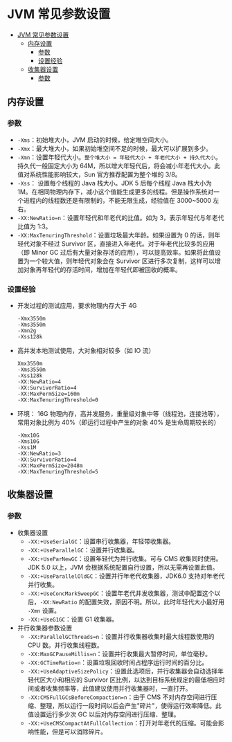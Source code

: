 # JVM 常见参数设置

<!-- TOC -->

- [JVM 常见参数设置](#jvm-常见参数设置)
    - [内存设置](#内存设置)
        - [参数](#参数)
        - [设置经验](#设置经验)
    - [收集器设置](#收集器设置)
        - [参数](#参数-1)

<!-- /TOC -->

## 内存设置

### 参数

- `-Xms`：初始堆大小，JVM 启动的时候，给定堆空间大小。
- `-Xmx`：最大堆大小，如果初始堆空间不足的时候，最大可以扩展到多少。
- `-Xmn`：设置年轻代大小。`整个堆大小 = 年轻代大小 + 年老代大小 + 持久代大小`。持久代一般固定大小为 64M，所以增大年轻代后，将会减小年老代大小。此值对系统性能影响较大，Sun 官方推荐配置为整个堆的 3/8。
- `-Xss`： 设置每个线程的 Java 栈大小。JDK 5 后每个线程 Java 栈大小为 1M。在相同物理内存下，减小这个值能生成更多的线程。但是操作系统对一个进程内的线程数还是有限制的，不能无限生成，经验值在 3000~5000 左右。
- `-XX:NewRatio=n`：设置年轻代和年老代的比值。如为 3，表示年轻代与年老代比值为 1:3。
- `-XX:MaxTenuringThreshold`：设置垃圾最大年龄。如果设置为 0 的话，则年轻代对象不经过 Survivor 区，直接进入年老代。对于年老代比较多的应用（即 Minor GC 过后有大量对象存活的应用），可以提高效率。如果将此值设置为一个较大值，则年轻代对象会在 Survivor 区进行多次复制，这样可以增加对象再年轻代的存活时间，增加在年轻代即被回收的概率。

### 设置经验

- 开发过程的测试应用，要求物理内存大于 4G

	```
	-Xmx3550m
	-Xms3550m 
	-Xmn2g
	-Xss128k
	```

- 高并发本地测试使用，大对象相对较多（如 IO 流）

	```
	Xmx3550m
	-Xms3550m
	-Xss128k
	-XX:NewRatio=4
	-XX:SurvivorRatio=4
	-XX:MaxPermSize=160m
	-XX:MaxTenuringThreshold=0
	```

- 环境： 16G 物理内存，高并发服务，重量级对象中等（线程池，连接池等），常用对象比例为 40%（即运行过程中产生的对象 40% 是生命周期较长的）

	```
	-Xmx10G
	-Xms10G
	-Xss1M
	-XX:NewRatio=3
	-XX:SurvivorRatio=4 
	-XX:MaxPermSize=2048m
	-XX:MaxTenuringThreshold=5
	```



## 收集器设置

### 参数

- 收集器设置
	- `-XX:+UseSerialGC`：设置串行收集器，年轻带收集器。
	- `-XX:+UseParallelGC`：设置并行收集器。
	- `-XX:+UseParNewGC`：设置年轻代为并行收集。可与 CMS 收集同时使用。JDK 5.0 以上，JVM 会根据系统配置自行设置，所以无需再设置此值。
	- `-XX:+UseParallelOldGC`：设置并行年老代收集器，JDK6.0 支持对年老代并行收集。
	- `-XX:+UseConcMarkSweepGC`：设置年老代并发收集器，测试中配置这个以后，`-XX:NewRatio` 的配置失效，原因不明。所以，此时年轻代大小最好用 `-Xmn` 设置。
	- `-XX:+UseG1GC`：设置 G1 收集器。
- 并行收集器参数设置
	- `-XX:ParallelGCThreads=n`：设置并行收集器收集时最大线程数使用的 CPU 数。并行收集线程数。
	- `-XX:MaxGCPauseMillis=n`：设置并行收集最大暂停时间，单位毫秒。
	- `-XX:GCTimeRatio=n`：设置垃圾回收时间占程序运行时间的百分比。
	- `-XX:+UseAdaptiveSizePolicy`：设置此选项后，并行收集器会自动选择年轻代区大小和相应的 Survivor 区比例，以达到目标系统规定的最低相应时间或者收集频率等，此值建议使用并行收集器时，一直打开。
	- `-XX:CMSFullGCsBeforeCompaction=n`：由于 CMS 不对内存空间进行压缩、整理，所以运行一段时间以后会产生"碎片"，使得运行效率降低。此值设置运行多少次 GC 以后对内存空间进行压缩、整理。
	- `-XX:+UseCMSCompactAtFullCollection`：打开对年老代的压缩。可能会影响性能，但是可以消除碎片。





